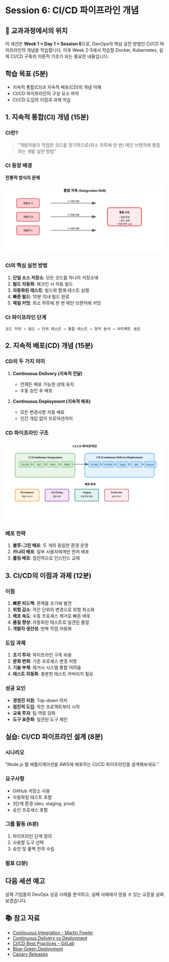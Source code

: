 # Session 6: CI/CD 파이프라인 개념

## 📍 교과과정에서의 위치
이 세션은 **Week 1 > Day 1 > Session 6**으로, DevOps의 핵심 실천 방법인 CI/CD 파이프라인의 개념을 학습합니다. 이후 Week 2-5에서 학습할 Docker, Kubernetes, 실제 CI/CD 구축의 이론적 기초가 되는 중요한 내용입니다.

## 학습 목표 (5분)
- 지속적 통합(CI)과 지속적 배포(CD)의 개념 이해
- CI/CD 파이프라인의 구성 요소 파악
- CI/CD 도입의 이점과 과제 학습

## 1. 지속적 통합(CI) 개념 (15분)

### CI란?
> "개발자들이 작업한 코드를 정기적으로(최소 하루에 한 번) 메인 브랜치에 통합하는 개발 실천 방법"

### CI 등장 배경
**전통적 방식의 문제**

![Integration Hell](../images/integration-hell.svg)

### CI의 핵심 실천 방법
1. **단일 소스 저장소**: 모든 코드를 하나의 저장소에
2. **빌드 자동화**: 체크인 시 자동 빌드
3. **자동화된 테스트**: 빌드와 함께 테스트 실행
4. **빠른 빌드**: 10분 이내 빌드 완료
5. **매일 커밋**: 최소 하루에 한 번 메인 브랜치에 커밋

### CI 파이프라인 단계
```
코드 커밋 → 빌드 → 단위 테스트 → 통합 테스트 → 정적 분석 → 아티팩트 생성
```

## 2. 지속적 배포(CD) 개념 (15분)

### CD의 두 가지 의미
1. **Continuous Delivery (지속적 전달)**
   - 언제든 배포 가능한 상태 유지
   - 수동 승인 후 배포

2. **Continuous Deployment (지속적 배포)**
   - 모든 변경사항 자동 배포
   - 인간 개입 없이 프로덕션까지

### CD 파이프라인 구조

![CI/CD Pipeline](../images/cicd-pipeline.svg)

### 배포 전략
1. **블루-그린 배포**: 두 개의 동일한 환경 운영
2. **카나리 배포**: 일부 사용자에게만 먼저 배포
3. **롤링 배포**: 점진적으로 인스턴스 교체

## 3. CI/CD의 이점과 과제 (12분)

### 이점
1. **빠른 피드백**: 문제를 조기에 발견
2. **위험 감소**: 작은 단위의 변경으로 위험 최소화
3. **배포 속도**: 수동 프로세스 제거로 빠른 배포
4. **품질 향상**: 자동화된 테스트로 일관된 품질
5. **개발자 생산성**: 반복 작업 자동화

### 도입 과제
1. **초기 투자**: 파이프라인 구축 비용
2. **문화 변화**: 기존 프로세스 변경 저항
3. **기술 부채**: 레거시 시스템 통합 어려움
4. **테스트 자동화**: 충분한 테스트 커버리지 필요

### 성공 요인
- **경영진 지원**: Top-down 의지
- **점진적 도입**: 작은 프로젝트부터 시작
- **교육 투자**: 팀 역량 강화
- **도구 표준화**: 일관된 도구 체인

## 실습: CI/CD 파이프라인 설계 (8분)

### 시나리오
"Node.js 웹 애플리케이션을 AWS에 배포하는 CI/CD 파이프라인을 설계해보세요."

### 요구사항
- GitHub 저장소 사용
- 자동화된 테스트 포함
- 3단계 환경 (dev, staging, prod)
- 승인 프로세스 포함

### 그룹 활동 (6분)
1. 파이프라인 단계 정의
2. 사용할 도구 선택
3. 승인 및 롤백 전략 수립

### 발표 (2분)

## 다음 세션 예고
실제 기업들의 DevOps 성공 사례를 분석하고, 실패 사례에서 얻을 수 있는 교훈을 살펴보겠습니다.

## 📚 참고 자료
- [Continuous Integration - Martin Fowler](https://martinfowler.com/articles/continuousIntegration.html)
- [Continuous Delivery vs Deployment](https://www.atlassian.com/continuous-delivery/principles/continuous-integration-vs-delivery-vs-deployment)
- [CI/CD Best Practices - GitLab](https://docs.gitlab.com/ee/ci/pipelines/)
- [Blue-Green Deployment](https://martinfowler.com/bliki/BlueGreenDeployment.html)
- [Canary Releases](https://martinfowler.com/bliki/CanaryRelease.html)